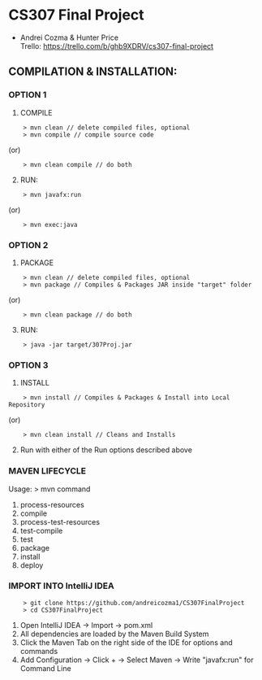 # CS307 Final Project  
- Andrei Cozma & Hunter Price  
Trello: https://trello.com/b/ghb9XDRV/cs307-final-project  

## COMPILATION & INSTALLATION:  

### OPTION 1  
1. COMPILE  
```
	> mvn clean // delete compiled files, optional  
	> mvn compile // compile source code  
```
(or)  
```
	> mvn clean compile // do both  
```
2. RUN: 
```
	> mvn javafx:run  
```
(or)  
```
	> mvn exec:java  
```
### OPTION 2  
1. PACKAGE  
```
	> mvn clean // delete compiled files, optional  
	> mvn package // Compiles & Packages JAR inside "target" folder  
```
(or)  
```
	> mvn clean package // do both  
```
3. RUN:  
```
	> java -jar target/307Proj.jar  
```
### OPTION 3  
1. INSTALL  
```
	> mvn install // Compiles & Packages & Install into Local Repository  
```
(or)  
```
	> mvn clean install // Cleans and Installs  
```
2. Run with either of the Run options described above  

### MAVEN LIFECYCLE  
Usage: > mvn command  
1. process-resources
2. compile
3. process-test-resources
4. test-compile
5. test
6. package
7. install
8. deploy

### IMPORT INTO IntelliJ IDEA  
```
	> git clone https://github.com/andreicozma1/CS307FinalProject  
	> cd CS307FinalProject  
```
1. Open IntelliJ IDEA -> Import -> pom.xml  
2. All dependencies are loaded by the Maven Build System  
3. Click the Maven Tab on the right side of the IDE for options and commands  
4. Add Configuration -> Click + -> Select Maven -> Write "javafx:run" for Command Line   

